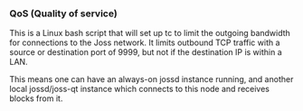 ### QoS (Quality of service) ###

This is a Linux bash script that will set up tc to limit the outgoing bandwidth for connections to the Joss network. It limits outbound TCP traffic with a source or destination port of 9999, but not if the destination IP is within a LAN.

This means one can have an always-on jossd instance running, and another local jossd/joss-qt instance which connects to this node and receives blocks from it.
